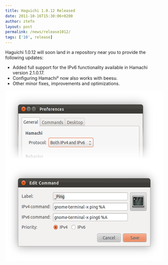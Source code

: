 ```yaml
---
title: Haguichi 1.0.12 Released
date: 2011-10-16T15:30:06+0200
author: ztefn
layout: post
permalink: /news/release1012/
tags: ['10', release]
---
```

Haguichi 1.0.12 will soon land in a repository near you to provide the following updates:

  * Added full support for the IPv6 functionality available in Hamachi version 2.1.0.17.
  * Configuring Hamachi² now also works with beesu.
  * Other minor fixes, improvements and optimizations.

<img class="aligncenter" title="IPv6" src="/resources/1012-ipv6.png" alt="" width="560" height="540" />
